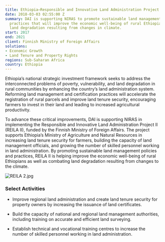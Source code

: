 ```yaml
---
title: Ethiopia—Responsible and Innovative Land Administration Project II (REILA II)
date: 2018-03-03 02:55:00 Z
summary: DAI is supporting NIRAS to promote sustainable land management policies and
  practices that will improve the economic well-being of rural Ethiopians and combat
  land degradation resulting from changes in climate.
start: 2017
end: 2021
client: Finnish Ministry of Foreign Affairs
solutions:
- Economic Growth
- Land Tenure and Property Rights
regions: Sub-Saharan Africa
country: Ethiopia
---
```


Ethiopia’s national strategic investment framework seeks to address the interconnected problems of poverty, vulnerability, and land degradation in rural communities by enhancing the country’s land administration system. Reforming land management and certification practices will accelerate the registration of rural parcels and improve land tenure security, encouraging farmers to invest in their land and leading to increased agricultural productivity.

To advance these critical improvements, DAI is supporting NIRAS in implementing the Responsible and Innovative Land Administration Project II (REILA II), funded by the Finnish Ministry of Foreign Affairs. The project supports Ethiopia’s Ministry of Agriculture and Natural Resources in increasing land tenure security for farmers, building the capacity of land management officials, and growing the number of skilled personnel working in land administration. By promoting sustainable land management policies and practices, REILA II is helping improve the economic well-being of rural Ethiopians as well as combating land degradation resulting from changes to the climate.

![REILA 2.jpg](/uploads/REILA%202.jpg)

### Select Activities

* Improve regional land administration and create land tenure security for property owners by increasing the issuance of land certificates.

* Build the capacity of national and regional land management authorities, including training on accurate and efficient land surveying.

* Establish technical and vocational training centres to increase the number of skilled personnel working in land administration.